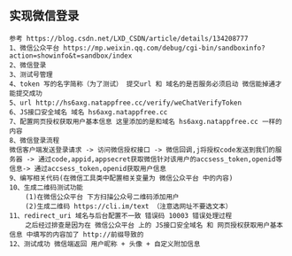 ## 实现微信登录

    参考 https://blog.csdn.net/LXD_CSDN/article/details/134208777
    1、微信公众平台 https://mp.weixin.qq.com/debug/cgi-bin/sandboxinfo?action=showinfo&t=sandbox/index
    2、微信登录
    3、测试号管理
    4、token 写的名字简称（为了测试） 提交url 和 域名的是否服务必须启动 微信能掉通才能提交成功
    5、url http://hs6axg.natappfree.cc/verify/weChatVerifyToken
    6、JS接口安全域名 域名 hs6axg.natappfree.cc
    7、配置网页授权获取用户基本信息 这里添加的是和域名 hs6axg.natappfree.cc 一样的内容
    8、微信登录流程
    微信客户端发送登录请求 -> 访问微信授权接口 -> 微信回调,j将授权code发送到我们的服务器 -> 通过code,appid,appsecret获取微信针对该用户的accsess_token,openid等信息-> 通过accsess_token,openid获取用户信息
    9、编写相关代码(在微信工具类中配置相关变量为 微信公众平台 中的内容)
    10、生成二维码测试功能
        (1)在微信公众平台 下方扫描公众号二维码添加用户
        (2)生成二维码 https://cli.im/text （注意选网址不要选文本）
    11、redirect_uri 域名与后台配置不一致 错误码 10003 错误处理过程
        之后经过排查是因为在 微信公众平台 上的 JS接口安全域名 和 网页授权获取用户基本信息 中填写的内容加了 http://前缀导致的
    12、测试成功 微信端返回 用户昵称 + 头像 + 自定义附加信息





